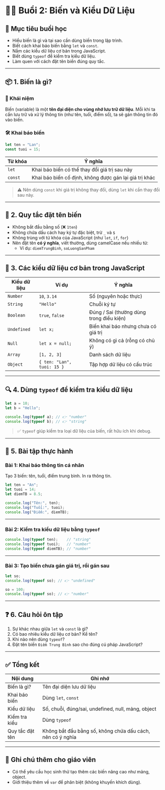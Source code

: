 # 🧑‍🏫 Buổi 2: Biến và Kiểu Dữ Liệu

## 🎯 Mục tiêu buổi học
- Hiểu biến là gì và tại sao cần dùng biến trong lập trình.
- Biết cách khai báo biến bằng `let` và `const`.
- Nắm các kiểu dữ liệu cơ bản trong JavaScript.
- Biết dùng `typeof` để kiểm tra kiểu dữ liệu.
- Làm quen với cách đặt tên biến đúng quy tắc.

---

## 📦 1. Biến là gì?

### 🧾 Khái niệm
Biến (variable) là một **tên đại diện cho vùng nhớ lưu trữ dữ liệu**. Mỗi khi ta cần lưu trữ và xử lý thông tin (như tên, tuổi, điểm số), ta sẽ gán thông tin đó vào biến.

### 🛠️ Khai báo biến

```js
let ten = "Lan";
const tuoi = 15;
```

| Từ khóa | Ý nghĩa |
|--------|---------|
| `let`  | Khai báo biến có thể thay đổi giá trị sau này |
| `const` | Khai báo biến cố định, không được gán lại giá trị khác |

> ⚠️ Nên dùng `const` khi giá trị không thay đổi, dùng `let` khi cần thay đổi sau này.

---

## 🧠 2. Quy tắc đặt tên biến

- Không bắt đầu bằng số (❌ `1ten`)
- Không chứa dấu cách hay ký tự đặc biệt, trừ `_` và `$`
- Không trùng với từ khóa của JavaScript (như `let`, `if`, `for`)
- Nên đặt tên **có ý nghĩa**, viết thường, dùng camelCase nếu nhiều từ:
  - Ví dụ: `diemTrungBinh`, `soLuongSanPham`

---

## 🔢 3. Các kiểu dữ liệu cơ bản trong JavaScript

| Kiểu dữ liệu | Ví dụ | Ý nghĩa |
|--------------|--------|-------------|
| `Number`     | `10`, `3.14` | Số (nguyên hoặc thực) |
| `String`     | `"Hello"` | Chuỗi ký tự |
| `Boolean`    | `true`, `false` | Đúng / Sai (thường dùng trong điều kiện) |
| `Undefined`  | `let x;` | Biến khai báo nhưng chưa có giá trị |
| `Null`       | `let x = null;` | Không có gì cả (rỗng có chủ ý) |
| `Array`      | `[1, 2, 3]` | Danh sách dữ liệu |
| `Object`     | `{ ten: "Lan", tuoi: 15 }` | Tập hợp dữ liệu có cấu trúc |

---

## 🔍 4. Dùng `typeof` để kiểm tra kiểu dữ liệu

```js
let a = 10;
let b = "Hello";

console.log(typeof a); // 👉 "number"
console.log(typeof b); // 👉 "string"
```

> ✅ `typeof` giúp kiểm tra loại dữ liệu của biến, rất hữu ích khi debug.

---

## 📝 5. Bài tập thực hành

### Bài 1: Khai báo thông tin cá nhân

Tạo 3 biến: tên, tuổi, điểm trung bình. In ra thông tin.

```js
let ten = "An";
let tuoi = 14;
let diemTB = 8.5;

console.log("Tên:", ten);
console.log("Tuổi:", tuoi);
console.log("Điểm:", diemTB);
```

---

### Bài 2: Kiểm tra kiểu dữ liệu bằng `typeof`

```js
console.log(typeof ten);    // "string"
console.log(typeof tuoi);   // "number"
console.log(typeof diemTB); // "number"
```

---

### Bài 3: Tạo biến chưa gán giá trị, rồi gán sau

```js
let so;
console.log(typeof so); // 👉 "undefined"

so = 100;
console.log(typeof so); // 👉 "number"
```

---

## ❓ 6. Câu hỏi ôn tập

1. Sự khác nhau giữa `let` và `const` là gì?
2. Có bao nhiêu kiểu dữ liệu cơ bản? Kể tên?
3. Khi nào nên dùng `typeof`?
4. Đặt tên biến `Điểm Trung Bình` sao cho đúng cú pháp JavaScript?

---

## ✅ Tổng kết

| Nội dung | Ghi nhớ |
|----------|---------|
| Biến là gì? | Tên đại diện lưu dữ liệu |
| Khai báo biến | Dùng `let`, `const` |
| Kiểu dữ liệu | Số, chuỗi, đúng/sai, undefined, null, mảng, object |
| Kiểm tra kiểu | Dùng `typeof` |
| Quy tắc đặt tên | Không bắt đầu bằng số, không chứa dấu cách, nên có ý nghĩa |

---

## 📌 Ghi chú thêm cho giáo viên
- Có thể yêu cầu học sinh thử tạo thêm các biến nâng cao như mảng, object.
- Giới thiệu thêm về `var` để phân biệt (không khuyến khích dùng).